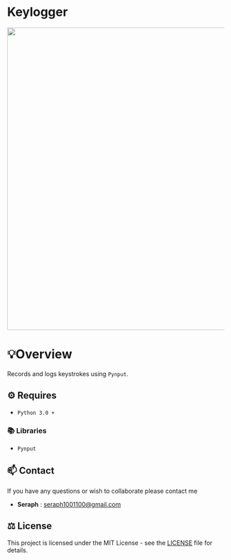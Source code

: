 # Keylogger

<img src="https://user-images.githubusercontent.com/72005563/180669311-c6d01ca3-c94d-498f-a470-50242fca2acd.png" width="700"/>

#  💡Overview

Records and logs keystrokes using `Pynput`.


##  ⚙️ Requires 

- `Python 3.0 +` 

### 📚 Libraries
- `Pynput`


##  📫 Contact 

If you have any questions or wish to collaborate please contact me

- **Seraph** : [seraph1001100@gmail.com](mailto:seraph776@gmail.com)


##  ⚖️ License

This project is licensed under the MIT License - see the [LICENSE](https://github.com/seraph776/DevCommunity/blob/main/LICENSE) file for details.
